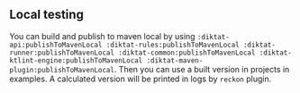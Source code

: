 ## Local testing

You can build and publish to maven local by using `:diktat-api:publishToMavenLocal :diktat-rules:publishToMavenLocal :diktat-runner:publishToMavenLocal :diktat-common:publishToMavenLocal :diktat-ktlint-engine:publishToMavenLocal :diktat-maven-plugin:publishToMavenLocal`.
Then you can use a built version in projects in examples.
A calculated version will be printed in logs by `reckon` plugin.

